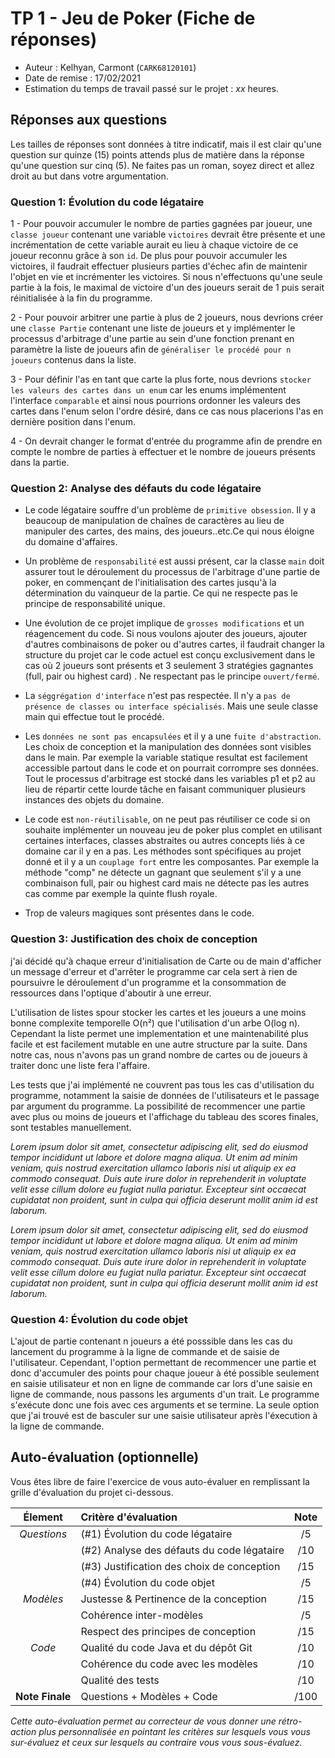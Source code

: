 # TP 1 - Jeu de Poker (Fiche de réponses)

  - Auteur : Kelhyan, Carmont (`CARK68120101`)
  - Date de remise : 17/02/2021
  - Estimation du temps de travail passé sur le projet : _xx_ heures.

## Réponses aux questions  
 
Les tailles de réponses sont données à titre indicatif, mais il est clair qu'une question sur quinze (15) points attends plus de matière dans la réponse qu'une question sur cinq (5). Ne faites pas un roman, soyez direct et allez droit au but dans votre argumentation.
 
### Question 1: Évolution du code légataire

1 - Pour pouvoir accumuler le nombre de parties gagnées par joueur, une `classe joueur` contenant une variable `victoires` devrait être présente et une incrémentation de cette variable aurait eu lieu à chaque victoire de ce joueur reconnu grâce à son `id`. De plus pour pouvoir accumuler les victoires, il faudrait effectuer plusieurs parties d'échec afin de maintenir l'objet en vie et incrémenter les victoires. Si nous n'effectuons qu'une seule partie à la fois, le maximal de victoire d'un des joueurs serait de 1 puis serait réinitialisée à la fin du programme.

2 - Pour pouvoir arbitrer une partie à plus de 2 joueurs, nous devrions créer une `classe Partie` contenant une liste de joueurs et y implémenter le processus d'arbitrage d'une partie au sein d'une fonction prenant en paramètre la liste de joueurs afin de `généraliser le procédé pour n joueurs` contenus dans la liste.

3 - Pour définir l'as en tant que carte la plus forte, nous devrions `stocker les valeurs des cartes dans un enum` car les enums implémentent l'interface `comparable` et ainsi nous pourrions ordonner les valeurs des cartes dans l'enum selon l'ordre désiré, dans ce cas nous placerions l'as en dernière position dans l'enum.

4 - On devrait changer le format d'entrée du programme afin de prendre en compte le nombre de parties à effectuer et le nombre de joueurs présents dans la partie.

### Question 2: Analyse des défauts du code légataire

- Le code légataire souffre d'un problème de `primitive obsession`. Il y a beaucoup de manipulation de chaînes de caractères au lieu de manipuler des cartes, des mains, des joueurs..etc.Ce qui nous éloigne du domaine d'affaires.

- Un problème de `responsabilité` est aussi présent, car la classe `main` doit assurer tout le déroulement du processus de l'arbitrage d'une partie de poker, en commençant de l'initialisation des cartes jusqu'à la détermination du vainqueur de la partie. Ce qui ne respecte pas le principe de responsabilité unique.

- Une évolution de ce projet implique de `grosses modifications` et un réagencement du code. Si nous voulons ajouter des joueurs, ajouter d'autres combinaisons de poker ou d'autres cartes, il faudrait changer la structure du projet car le code actuel est conçu exclusivement dans le cas où 2 joueurs sont présents et 3 seulement 3 stratégies gagnantes (full, pair ou highest card) . Ne respectant pas le principe `ouvert/fermé`. 

- La `séggrégation d'interface` n'est pas respectée. Il n'y a `pas de présence de classes ou interface spécialisés`. Mais une seule classe main qui effectue tout le procédé.

- Les `données ne sont pas encapsulées` et il y a une `fuite d'abstraction`. Les choix de conception et la manipulation des données sont visibles dans le main. Par exemple la variable statique resultat est facilement accessible partout dans le code et on pourrait corrompre ses données. Tout le processus d'arbitrage est stocké dans les variables p1 et p2 au lieu de répartir cette lourde tâche en faisant communiquer plusieurs instances des objets du domaine.

- Le code est `non-réutilisable`, on ne peut pas réutiliser ce code si on souhaite implémenter un nouveau jeu de poker plus complet en utilisant certaines interfaces, classes abstraites ou autres concepts liés à ce domaine car il y en a pas. Les méthodes sont spécifiques au projet donné et il y a un `couplage fort` entre les composantes. Par exemple la méthode "comp" ne détecte un gagnant que seulement s'il y a une combinaison full, pair ou highest card mais ne détecte pas les autres cas comme par exemple la quinte flush royale.

- Trop de valeurs magiques sont présentes dans le code.


### Question 3: Justification des choix de conception

j'ai décidé qu'à chaque erreur d'initialisation de Carte ou de main d'afficher un message d'erreur et d'arrêter le programme car cela sert à rien de poursuivre le déroulement d'un programme et la consommation de ressources dans l'optique d'aboutir à une erreur.

L'utilisation de listes spour stocker les cartes et les joueurs a une moins bonne complexite temporelle O(n²) que l'utilisation d'un arbe O(log n). Cependant la liste permet une implementation et une maintenabilité plus facile et est facilement mutable en une autre structure par la suite. Dans notre cas, nous n'avons pas un grand nombre de cartes ou de joueurs à traiter donc une liste fera l'affaire.

Les tests que j'ai implémenté ne couvrent pas tous les cas d'utilisation du programme, notamment la saisie de données de l'utilisateurs et le passage par argument du programme.
La possibilité de recommencer une partie avec plus ou moins de joueurs et l'affichage du tableau des scores finales, sont testables manuellement.

_Lorem ipsum dolor sit amet, consectetur adipiscing elit, sed do eiusmod tempor incididunt ut labore et dolore magna aliqua. Ut enim ad minim veniam, quis nostrud exercitation ullamco laboris nisi ut aliquip ex ea commodo consequat. Duis aute irure dolor in reprehenderit in voluptate velit esse cillum dolore eu fugiat nulla pariatur. Excepteur sint occaecat cupidatat non proident, sunt in culpa qui officia deserunt mollit anim id est laborum._

_Lorem ipsum dolor sit amet, consectetur adipiscing elit, sed do eiusmod tempor incididunt ut labore et dolore magna aliqua. Ut enim ad minim veniam, quis nostrud exercitation ullamco laboris nisi ut aliquip ex ea commodo consequat. Duis aute irure dolor in reprehenderit in voluptate velit esse cillum dolore eu fugiat nulla pariatur. Excepteur sint occaecat cupidatat non proident, sunt in culpa qui officia deserunt mollit anim id est laborum._

### Question 4: Évolution du code objet

L'ajout de partie contenant n joueurs a été posssible dans les cas du lancement du programme à la ligne de commande et de saisie de l'utilisateur. Cependant, l'option permettant de recommencer une partie et donc d'accumuler des points pour chaque joueur à été possible seulement en saisie utilisateur et non en ligne de commande car lors d'une saisie en ligne de commande, nous passons les arguments d'un trait. Le programme s'exécute donc une fois avec ces arguments et se termine. La seule option que j'ai trouvé est de basculer sur une saisie utilisateur après l'éxecution à la ligne de commande.

## Auto-évaluation (optionnelle)

Vous êtes libre de faire l'exercice de vous auto-évaluer en remplissant la grille d'évaluation du projet ci-dessous.

| Élement         | Critère d'évaluation                       | Note  |
| :---:           | :---                                       | :---: |
|  _Questions_    | (#1) Évolution du code légataire           | /5    |
|                 | (#2) Analyse des défauts du code légataire | /10   |
|                 | (#3) Justification des choix de conception | /15   |
|                 | (#4) Évolution du code objet               | /5    |
|  _Modèles_      | Justesse & Pertinence de la conception     | /15   |
|                 | Cohérence inter-modèles                    | /5    |
|                 | Respect des principes de conception        | /15   |
|  _Code_         | Qualité du code Java et du dépôt Git       | /10   |
|                 | Cohérence du code avec les modèles         | /10   | 
|                 | Qualité des tests                          | /10   | 
| **Note Finale** | Questions + Modèles + Code                 | /100  | 

_Cette auto-évaluation permet au correcteur de vous donner une rétro-action plus personnalisée en pointant les critères sur lesquels vous vous sur-évaluez et ceux sur lesquels au contraire vous vous sous-évaluez._